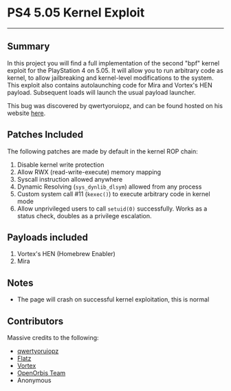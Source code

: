 # PS4 5.05 Kernel Exploit
---
## Summary
In this project you will find a full implementation of the second "bpf" kernel exploit for the PlayStation 4 on 5.05. It will allow you to run arbitrary code as kernel, to allow jailbreaking and kernel-level modifications to the system. This exploit also contains autolaunching code for Mira and Vortex's HEN payload. Subsequent loads will launch the usual payload launcher.

This bug was discovered by qwertyoruiopz, and can be found hosted on his website [here](http://crack.bargains/505k/).

## Patches Included
The following patches are made by default in the kernel ROP chain:
1) Disable kernel write protection
2) Allow RWX (read-write-execute) memory mapping
3) Syscall instruction allowed anywhere
4) Dynamic Resolving (`sys_dynlib_dlsym`) allowed from any process
4) Custom system call #11 (`kexec()`) to execute arbitrary code in kernel mode
5) Allow unprivileged users to call `setuid(0)` successfully. Works as a status check, doubles as a privilege escalation.

## Payloads included
1) Vortex's HEN (Homebrew Enabler)
2) Mira

## Notes
- The page will crash on successful kernel exploitation, this is normal


## Contributors
Massive credits to the following:

- [qwertyoruiopz](https://twitter.com/qwertyoruiopz)
- [Flatz](https://twitter.com/flat_z)
- [Vortex](https://github.com/xvortex)
- [OpenOrbis Team](https://github.com/OpenOrbis/)
- Anonymous
